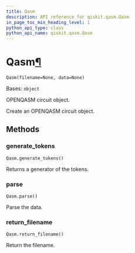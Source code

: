 ```yaml
---
title: Qasm
description: API reference for qiskit.qasm.Qasm
in_page_toc_min_heading_level: 1
python_api_type: class
python_api_name: qiskit.qasm.Qasm
---
```


# Qasm[¶](#qasm "Permalink to this headline")

<span id="qiskit.qasm.Qasm" />

`Qasm(filename=None, data=None)`

Bases: `object`

OPENQASM circuit object.

Create an OPENQASM circuit object.

## Methods

### generate\_tokens

<span id="qiskit.qasm.Qasm.generate_tokens" />

`Qasm.generate_tokens()`

Returns a generator of the tokens.

### parse

<span id="qiskit.qasm.Qasm.parse" />

`Qasm.parse()`

Parse the data.

### return\_filename

<span id="qiskit.qasm.Qasm.return_filename" />

`Qasm.return_filename()`

Return the filename.

